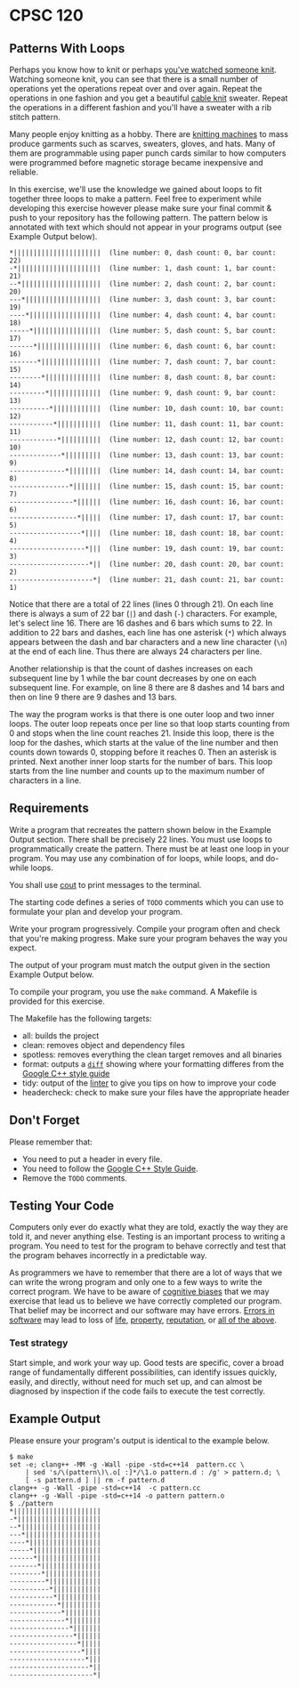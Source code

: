 # CPSC 120

## Patterns With Loops

Perhaps you know how to knit or perhaps [you've watched someone knit](https://youtu.be/LBDJ_h-9WfE?t=58). Watching someone knit, you can see that there is a small number of operations yet the operations repeat over and over again. Repeat the operations in one fashion and you get a beautiful [cable knit](https://en.wikipedia.org/wiki/Cable_knitting) sweater. Repeat the operations in a different fashion and you'll have a sweater with a rib stitch pattern.

Many people enjoy knitting as a hobby. There are [knitting machines](https://en.wikipedia.org/wiki/Knitting_machine) to mass produce garments such as scarves, sweaters, gloves, and hats. Many of them are programmable using paper punch cards similar to how computers were programmed before magnetic storage became inexpensive and reliable.

In this exercise, we'll use the knowledge we gained about loops to fit together three loops to make a pattern. Feel free to experiment while developing this exercise however please make sure your final commit & push to your repository has the following pattern. The pattern below is annotated with text which should not appear in your programs output (see Example Output below).

```
*||||||||||||||||||||||  (line number: 0, dash count: 0, bar count: 22)
-*|||||||||||||||||||||  (line number: 1, dash count: 1, bar count: 21)
--*||||||||||||||||||||  (line number: 2, dash count: 2, bar count: 20)
---*|||||||||||||||||||  (line number: 3, dash count: 3, bar count: 19)
----*||||||||||||||||||  (line number: 4, dash count: 4, bar count: 18)
-----*|||||||||||||||||  (line number: 5, dash count: 5, bar count: 17)
------*||||||||||||||||  (line number: 6, dash count: 6, bar count: 16)
-------*|||||||||||||||  (line number: 7, dash count: 7, bar count: 15)
--------*||||||||||||||  (line number: 8, dash count: 8, bar count: 14)
---------*|||||||||||||  (line number: 9, dash count: 9, bar count: 13)
----------*||||||||||||  (line number: 10, dash count: 10, bar count: 12)
-----------*|||||||||||  (line number: 11, dash count: 11, bar count: 11)
------------*||||||||||  (line number: 12, dash count: 12, bar count: 10)
-------------*|||||||||  (line number: 13, dash count: 13, bar count: 9)
--------------*||||||||  (line number: 14, dash count: 14, bar count: 8)
---------------*|||||||  (line number: 15, dash count: 15, bar count: 7)
----------------*||||||  (line number: 16, dash count: 16, bar count: 6)
-----------------*|||||  (line number: 17, dash count: 17, bar count: 5)
------------------*||||  (line number: 18, dash count: 18, bar count: 4)
-------------------*|||  (line number: 19, dash count: 19, bar count: 3)
--------------------*||  (line number: 20, dash count: 20, bar count: 2)
---------------------*|  (line number: 21, dash count: 21, bar count: 1)
```

Notice that there are a total of 22 lines (lines 0 through 21). On each line there is always a sum of 22 bar (`|`) and dash (`-`) characters. For example, let's select line 16. There are 16 dashes and 6 bars which sums to 22. In addition to 22 bars and dashes, each line has one asterisk (`*`) which always appears between the dash and bar characters and a new line character (`\n`) at the end of each line. Thus there are always 24 characters per line.

Another relationship is that the count of dashes increases on each subsequent line by 1 while the bar count decreases by one on each subsequent line. For example, on line 8 there are 8 dashes and 14 bars and then on line 9 there are 9 dashes and 13 bars.

The way the program works is that there is one outer loop and two inner loops. The outer loop repeats once per line so that loop starts counting from 0 and stops when the line count reaches 21. Inside this loop, there is the loop for the dashes, which starts at the value of the line number and then counts down towards 0, stopping before it reaches 0. Then an asterisk is printed. Next another inner loop starts for the number of bars. This loop starts from the line number and counts up to the maximum number of characters in a line.

## Requirements

Write a program that recreates the pattern shown below in the Example Output section. There shall be precisely 22 lines. You must use loops to programmatically create the pattern. There must be at least one loop in your program. You may use any combination of for loops, while loops, and do-while loops.

You shall use [cout](https://en.cppreference.com/w/cpp/io/cout) to print messages to the terminal.

The starting code defines a series of `TODO` comments which you can use to formulate your plan and develop your program.

Write your program progressively. Compile your program often and check that you're making progress. Make sure your program behaves the way you expect.

The output of your program must match the output given in the section Example Output below.

To compile your program, you use the `make` command. A Makefile is provided for this exercise.

The Makefile has the following targets:
  
* all: builds the project
* clean: removes object and dependency files
* spotless: removes everything the clean target removes and all binaries
* format: outputs a [`diff`](https://en.wikipedia.org/wiki/Diff) showing where your formatting differes from the [Google C++ style guide](https://google.github.io/styleguide/cppguide.html)
* tidy: output of the [linter](https://en.wikipedia.org/wiki/Lint_(software)) to give you tips on how to improve your code
* headercheck: check to make sure your files have the appropriate header

## Don't Forget

Please remember that:

- You need to put a header in every file.
- You need to follow the [Google C++ Style Guide](https://google.github.io/styleguide/cppguide.html).
- Remove the `TODO` comments.

## Testing Your Code

Computers only ever do exactly what they are told, exactly the way they are told it, and never anything else. Testing is an important process to writing a program. You need to test for the program to behave correctly and test that the program behaves incorrectly in a predictable way.

As programmers we have to remember that there are a lot of ways that we can write the wrong program and only one to a few ways to write the correct program. We have to be aware of [cognitive biases](https://en.wikipedia.org/wiki/List_of_cognitive_biases) that we may exercise that lead us to believe we have correctly completed our program. That belief may be incorrect and our software may have errors. [Errors in software](https://www.wired.com/2005/11/historys-worst-software-bugs/) may lead to loss of [life](https://www.nytimes.com/2019/03/14/business/boeing-737-software-update.html), [property](https://en.wikipedia.org/wiki/Mariner_1), [reputation](https://en.wikipedia.org/wiki/Pentium_FDIV_bug), or [all of the above](https://en.wikipedia.org/wiki/2009%E2%80%9311_Toyota_vehicle_recalls).

### Test strategy

Start simple, and work your way up. Good tests are specific, cover a broad range of fundamentally different possibilities, can identify issues quickly, easily, and directly, without need for much set up, and can almost be diagnosed by inspection if the code fails to execute the test correctly.

## Example Output

Please ensure your program's output is identical to the example below.

```
$ make
set -e; clang++ -MM -g -Wall -pipe -std=c++14  pattern.cc \
	| sed 's/\(pattern\)\.o[ :]*/\1.o pattern.d : /g' > pattern.d; \
	[ -s pattern.d ] || rm -f pattern.d
clang++ -g -Wall -pipe -std=c++14  -c pattern.cc
clang++ -g -Wall -pipe -std=c++14 -o pattern pattern.o 
$ ./pattern 
*||||||||||||||||||||||
-*|||||||||||||||||||||
--*||||||||||||||||||||
---*|||||||||||||||||||
----*||||||||||||||||||
-----*|||||||||||||||||
------*||||||||||||||||
-------*|||||||||||||||
--------*||||||||||||||
---------*|||||||||||||
----------*||||||||||||
-----------*|||||||||||
------------*||||||||||
-------------*|||||||||
--------------*||||||||
---------------*|||||||
----------------*||||||
-----------------*|||||
------------------*||||
-------------------*|||
--------------------*||
---------------------*|
```

